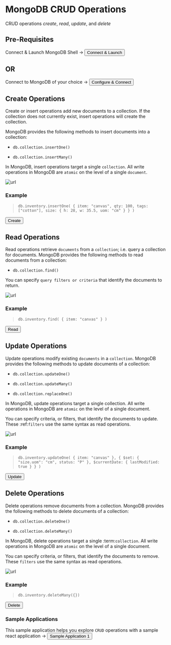 # MongoDB CRUD Operations


CRUD operations *create*, *read*, *update*, and *delete*

## Pre-Requisites

Connect & Launch MongoDB Shell <span>&#8594;</span>
 <a href='didact://?commandId=vscode.didact.sendNamedTerminalAString&text=MongoDB%20Shell$$mongo%20%22mongodb://a079e195a0638452a970fcf120de033c-1333340820.us-west-2.elb.amazonaws.com:27017/?readPreference=primary%26ssl=false%22' title='Connect'><button>Connect & Launch</button></a>   

## OR

Connect to MongoDB of your choice <span>&#8594;</span>
 <a href='didact://?commandId=mdb.connect' title='Configure and Connect'><button>Configure & Connect</button></a>   

## Create Operations


Create or insert operations add new documents to a collection. If the
collection does not currently exist, insert operations will create the
collection.

MongoDB provides the following methods to insert documents into a
collection:

* `db.collection.insertOne()`

* `db.collection.insertMany()`

In MongoDB, insert operations target a single `collection`. All
write operations in MongoDB are `atomic` on the level of a single
`document`.

![url](https://docs.mongodb.com/manual/_images/crud-annotated-mongodb-insertOne.bakedsvg.svg)

### Example

> `db.inventory.insertOne(
   { item: "canvas", qty: 100, tags: ["cotton"], size: { h: 28, w: 35.5, uom: "cm" } }
)`

<a href='didact://?commandId=vscode.didact.sendNamedTerminalAString&text=MongoDB%20Shell$$db.inventory.insertOne({item:"canvas",qty:100,tags:["cotton"],size:{h:28,w:35.5,uom:"cm"}})' title='Create'><button>Create</button></a>

## Read Operations

Read operations retrieve `documents` from a `collection`; i.e. query a collection for
documents. MongoDB provides the following methods to read documents from
a collection:

* `db.collection.find()`

You can specify `query filters or criteria` that identify the documents to return.

![url](https://docs.mongodb.com/manual/_images/crud-annotated-mongodb-updateMany.bakedsvg.svg)

### Example


> `db.inventory.find( { item: "canvas" } )`

<a href='didact://?commandId=vscode.didact.sendNamedTerminalAString&text=MongoDB%20Shell$$db.inventory.find({item:"canvas"})' title='Read'><button>Read</button></a>

## Update Operations

Update operations modify existing `documents` in a `collection`. MongoDB
provides the following methods to update documents of a collection:

* `db.collection.updateOne()`

* `db.collection.updateMany()`

* `db.collection.replaceOne()`

In MongoDB, update operations target a single collection. All write
operations in MongoDB are `atomic` on the level of a single document.

You can specify criteria, or filters, that identify the documents to
update. These :ref:`filters` use the same
syntax as read operations.

![url](https://docs.mongodb.com/manual/_images/crud-annotated-mongodb-updateMany.bakedsvg.svg)

### Example 


> `db.inventory.updateOne(
   { item: "canvas" },
   {
     $set: { "size.uom": "cm", status: "P" },
     $currentDate: { lastModified: true }
   }
)`

<a href='didact://?commandId=vscode.didact.sendNamedTerminalAString&text=MongoDB%20Shell$$db.inventory.updateOne({item:"canvas"},{$set:{"size.uom":"cm",status:"P"},$currentDate:{lastModified:true}})' title='Update'><button>Update</button></a>

## Delete Operations

Delete operations remove documents from a collection. MongoDB provides
the following methods to delete documents of a collection:

* `db.collection.deleteOne()`

* `db.collection.deleteMany()`

In MongoDB, delete operations target a single :term:`collection`. All
write operations in MongoDB are `atomic` on the level of a single document.

You can specify criteria, or filters, that identify the documents to
remove. These `filters` use the same
syntax as read operations.

![url](https://docs.mongodb.com/manual/_images/crud-annotated-mongodb-deleteMany.bakedsvg.svg)

### Example


> `db.inventory.deleteMany({})`

<a href='didact://?commandId=vscode.didact.sendNamedTerminalAString&text=MongoDB%20Shell$$db.inventory.deleteMany({})' title='Delete'><button>Delete</button></a>


### Sample Applications
This sample application helps you explore `CRUD` operations with a sample react application <span>&#8594;</span>
<a href='didact://?commandId=vscode.didact.startDidact&projectFilePath=MongoDB-Node-App/Sample-Application-1/sample-app1-README.md' title='Sample Application 1'><button>Sample Application 1</button></a> 

